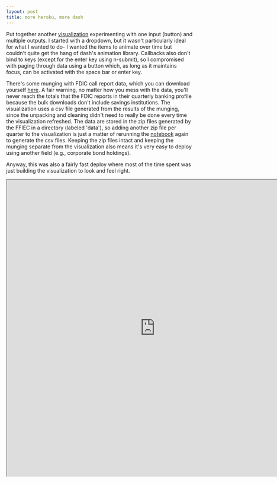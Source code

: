 ```yaml
---
layout: post
title: more heroku, more dash
---
```


Put together another <a href="https://minsun-muni.herokuapp.com/">visualization</a> experimenting with one input (button) and multiple outputs. I started with a dropdown, but it wasn't particularly ideal for what I wanted to do- I wanted the items to animate over time but couldn't quite get the hang of dash's animation library. Callbacks also don't bind to keys (except for the enter key using n-submit), so I compromised with paging through data using a button which, as long as it maintains focus, can be activated with the space bar or enter key. 

There's some munging with FDIC call report data, which you can download yourself <a href="https://cdr.ffiec.gov/public/PWS/DownloadBulkData.aspx">here</a>. A fair warning, no matter how you mess with the data, you'll never reach the totals that the FDIC reports in their quarterly banking profile because the bulk downloads don't include savings institutions. The visualization uses a csv file generated from the results of the munging, since the unpacking and cleaning didn't need to really be done every time the visualization refreshed. The data are stored in the zip files generated by the FFIEC in a directory (labeled 'data'), so adding another zip file per quarter to the visualization is just a matter of rerunning the <a href="https://www.stuffofminsun.com/files/fdic-muni-deploy.html">notebook</a> again to generate the csv files. Keeping the zip files intact and keeping the munging separate from the visualization also means it's very easy to deploy using another field (e.g., corporate bond holdings).

Anyway, this was also a fairly fast deploy where most of the time spent was just building the visualization to look and feel right. 

<iframe src="https://minsun-muni.herokuapp.com/" allowfullscreen="allowfullscreen" width="800" height="800"></iframe>